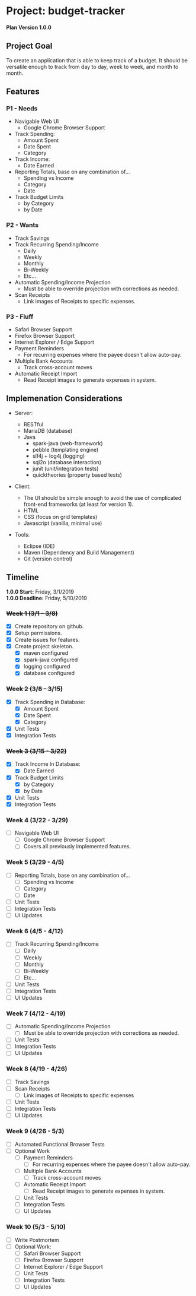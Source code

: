 
# Project: budget-tracker
**Plan Version 1.0.0**

## Project Goal
To create an application that is able to keep track of a budget. It should be versatile enough to track from day to day, week to week, and month to month.

## Features

### P1 - Needs
* Navigable Web UI
	* Google Chrome Browser Support
* Track Spending:
	* Amount Spent
	* Date Spent
	* Category
* Track Income:
	* Date Earned
* Reporting Totals, base on any combination of...
	* Spending vs Income
	* Category
	* Date
* Track Budget Limits
	* by Category
	* by Date

### P2 - Wants
* Track Savings
* Track Recurring Spending/Income
	* Daily
	* Weekly
	* Monthly
	* Bi-Weekly
	* Etc...
* Automatic Spending/Income Projection
	* Must be able to override projection with corrections as needed.
* Scan Receipts
	* Link images of Receipts to specific expenses.
	
### P3 - Fluff
* Safari Browser Support
* Firefox Browser Support
* Internet Explorer / Edge Support
* Payment Reminders
	* For recurring expenses where the payee doesn't allow auto-pay.
* Multiple Bank Accounts
	* Track cross-account moves
* Automatic Receipt Import
	* Read Receipt images to generate expenses in system.

## Implemenation Considerations
* Server:
	* RESTful
	* MariaDB (database)
	* Java
		* spark-java (web-framework)
		* pebble (templating engine)
		* slf4j + log4j (logging)
		* sql2o (database interaction)
		* junit (unit/integration tests)
		* quicktheories (property based tests)
* Client:
	* The UI should be simple enough to avoid the use of complicated front-end frameworks (at least for version 1).
	* HTML
	* CSS (focus on grid templates)
	* Javascript (vanilla, minimal use)

* Tools:
	* Eclipse (IDE)
	* Maven (Dependency and Build Management)
	* Git (version control)

## Timeline
**1.0.0 Start:** Friday, 3/1/2019  
**1.0.0 Deadline:** Friday, 5/10/2019  

### ~~Week 1 (3/1 - 3/8)~~
- [x] Create repository on github.
- [x] Setup permissions.
- [x] Create issues for features.
- [x] Create project skeleton.
    - [x] maven configured
    - [x] spark-java configured
    - [x] logging configured
    - [x] database configured

### ~~Week 2 (3/8 - 3/15)~~
- [x] Track Spending in Database:
	- [x] Amount Spent
	- [x] Date Spent
	- [x] Category
- [x] Unit Tests
- [x] Integration Tests

### ~~Week 3 (3/15 - 3/22)~~
- [x] Track Income In Database:
	- [x] Date Earned
- [x] Track Budget Limits
	- [X] by Category
	- [X] by Date
- [x] Unit Tests
- [X] Integration Tests

### Week 4 (3/22 - 3/29)
- [ ] Navigable Web UI
	- [ ] Google Chrome Browser Support
	- [ ] Covers all previously implemented features.

### Week 5 (3/29 - 4/5)
- [ ] Reporting Totals, base on any combination of...
	- [ ] Spending vs Income
	- [ ] Category
	- [ ] Date
- [ ] Unit Tests
- [ ] Integration Tests
- [ ] UI Updates

### Week 6 (4/5 - 4/12)
- [ ] Track Recurring Spending/Income
	- [ ] Daily
	- [ ] Weekly
	- [ ] Monthly
	- [ ] Bi-Weekly
	- [ ] Etc...
- [ ] Unit Tests
- [ ] Integration Tests
- [ ] UI Updates

### Week 7 (4/12 - 4/19)
- [ ] Automatic Spending/Income Projection
	- [ ] Must be able to override projection with corrections as needed.
- [ ] Unit Tests
- [ ] Integration Tests
- [ ] UI Updates

### Week 8 (4/19 - 4/26)
- [ ] Track Savings
- [ ] Scan Receipts
	- [ ] Link images of Receipts to specific expenses
- [ ] Unit Tests
- [ ] Integration Tests
- [ ] UI Updates
	
### Week 9 (4/26 - 5/3)
- [ ] Automated Functional Browser Tests
- [ ] Optional Work
	- [ ] Payment Reminders
		- [ ] For recurring expenses where the payee doesn't allow auto-pay.
	- [ ] Multiple Bank Accounts
		- [ ] Track cross-account moves
	- [ ] Automatic Receipt Import
		- [ ] Read Receipt images to generate expenses in system.
	- [ ] Unit Tests
	- [ ] Integration Tests
	- [ ] UI Updates

### Week 10 (5/3 - 5/10)
- [ ] Write Postmortem
- [ ] Optional Work:
	- [ ] Safari Browser Support
	- [ ] Firefox Browser Support
	- [ ] Internet Explorer / Edge Support
	- [ ] Unit Tests
	- [ ] Integration Tests
	- [ ] UI Updates`
